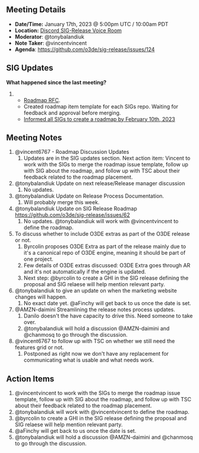 ## Meeting Details

- **Date/Time:** January 17th, 2023 @ 5:00pm UTC / 10:00am PDT
- **Location:** [Discord SIG-Release Voice Room](https://discord.gg/Z2bzwCRJEz)
- **Moderator**: @tonybalandiuk
- **Note Taker**: @vincentvincent
- **Agenda**: https://github.com/o3de/sig-release/issues/124

## SIG Updates
**What happened since the last meeting?**
1. -  [Roadmap RFC](https://github.com/o3de/sig-release/issues/79).
   - Created roadmap item template for each SIGs repo. Waiting for feedback and approval before merging.
   - [Informed all SIGs to create a roadmap by February 10th, 2023](https://discord.com/channels/805939474655346758/1049583145311273001/1062281261080649830)

## Meeting Notes
1. @vincent6767  - Roadmap Discussion Updates
   1. Updates are in the SIG updates section. Next action item: Vincent to work with the SIGs to merge the roadmap issue template, follow up with SIG about the roadmap, and follow up with TSC about their feedback related to the roadmap placement.
2. @tonybalandiuk Update on next release/Release manager discussion
   1. No updates.
3. @tonybalandiuk Update on Release Process Documentation.
   1. Will probably merge this week.
4. @tonybalandiuk  Update on SIG Release Roadmap https://github.com/o3de/sig-release/issues/62
   1. No updates. @tonybalandiuk will work with @vincentvincent to define the roadmap.
5. To discuss whether to include O3DE extras as part of the O3DE release or not.
   1. Byrcolin proposes O3DE Extra as part of the release mainly due to it's a canonical repo of O3DE engine, meaning it should be part of one project.
   1. Few details of O3DE extras discussed: O3DE Extra goes through AR and it's not automatically if the engine is updated.
   1. Next step: @byrcolin to create a GHI in the SIG release defining the proposal and SIG relaese will help mention relevant party.
6. @tonybalandiuk to give an update on when the marketing website changes will happen.
   1. No exact date yet. @aFinchy will get back to us once the date is set.
7. @AMZN-daimini Streamlining the release notes process updates. 
   1. Danilo doesn't the have capacity to drive this. Need someone to take over.
   1. @tonybalandiuk will hold a discussion @AMZN-daimini and @chanmosq to go through the discussion.
8. @vincent6767 to follow up with TSC on whether we still need the features grid or not.
   1. Postponed as right now we don't have any replacement for communicating what is usable and what needs work.

## Action Items
1. @vincentvincent to work with the SIGs to merge the roadmap issue template, follow up with SIG about the roadmap, and follow up with TSC about their feedback related to the roadmap placement.
2. @tonybalandiuk will work with @vincentvincent to define the roadmap.
3. @byrcolin to create a GHI in the SIG release defining the proposal and SIG relaese will help mention relevant party.
4. @aFinchy will get back to us once the date is set.
5. @tonybalandiuk will hold a discussion @AMZN-daimini and @chanmosq to go through the discussion.
